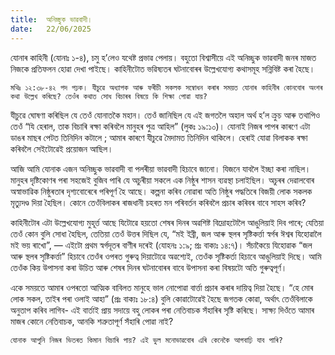 ```yaml
---
title:  অনিচ্ছুক ভাৱবাদী।
date:   22/06/2025
---
```


যোনাৰ কাহিনী (যোনাঃ ১-৪), চমু হ’লেও যথেষ্ট প্ৰভাৱ পেলায়। বহুতো বিশ্বাসীয়ে এই অনিচ্ছুক ভাৱবাদী জনৰ মাজত নিজকে প্রতিফলন হোৱা দেখা পাইছে। কাহিনীটোত ভৱিষ্যতৰ ঘটনাবোৰৰ উল্লেখযোগ্য কথাসমূহ সন্নিবিষ্ট কৰা হৈছে।

`মথিঃ ১২:৩৮-৪২ পদ পঢ়ক। যীচুৱে অধ্যাপক আৰু ফৰীচী সকলক সম্বোধন কৰাৰ সময়ত যোনাৰ কাহিনীৰ কোনবোৰ অংশৰ কথা উল্লেখ কৰিছে? তেওঁৰ কথাত সোধ বিচাৰৰ বিষয়ে কি শিক্ষা পোৱা যায়?`

যীচুৱে ঘোষণা কৰিছিল যে তেওঁ যোনাতকৈ মহান। তেওঁ জানিছিল যে এই জগতলৈ অহাল অৰ্থ হ’ল ক্রুচ আৰু তথাপিও তেওঁ “যি হেৰাল, তাক বিচাৰি ৰক্ষা কৰিবলৈ মানুহৰ পুত্ৰ আহিল” (লুকঃ ১৯:১০)। যোনাই নিজৰ পাপৰ কাৰণে এটা ডাঙৰ মাছৰ পেটত তিনিদিন কটালে ; আমাৰ কাৰণে যীচুৱে মৈদামত তিনিদিন থাকিলে। হেৰাই যোৱা বিলাকক ৰক্ষা কৰিবলৈ সেইটোৱেই প্রয়োজন আছিল।

আজি আমি যোনাক এজন অনিচ্ছুক ভাৱবাদী বা পলৰীয়া ভাৱবাদী হিচাবে জানো। যিজনে যাবলৈ ইচ্ছা কৰা নাছিল। মানুহৰ দৃষ্টিকোণৰ পৰা সহজেই বুজিব পাৰি যে অচুৰীয়া সকলে এক নিষ্ঠুৰ শাসন ব্যৱস্থা চলাইছিল। অচুৰৰ দেৱালবোৰ অস্বাভাৱিক নিষ্ঠুৰতাৰ দৃশ্যবোৰেৰে পৰিপূৰ্ণ হৈ আছে। কল্পনা কৰিব নোৱাৰা অতি নিষ্ঠুৰ পদ্ধতিৰে বিজয়ী লোক সকলক মৃত্যুদণ্ড দিয়া হৈছিল। কোনে তেওঁবিলাকৰ ৰাজধানী চহৰত মন পৰিবৰ্তন কৰিবলৈ প্ৰচাৰ কৰিবৰ বাবে সাহস কৰিব?

কাহিনীটোৰ এটা উল্লেখযোগ্য মুহূর্ত্ত আছে যিটোৱে হয়তো শেষৰ দিনৰ অৱশিষ্ট বিদ্ৰোহটোলৈ আঙুলিয়াই দিব পাৰে; যেতিয়া তেওঁ কোন বুলি সোধা হৈছিল, তেতিয়া তেওঁ উত্তৰ দিছিল যে, “মই ইব্ৰী, জল আৰু স্থলৰ সৃষ্টিকৰ্ত্তা স্বৰ্গৰ ঈশ্বৰ যিহোৱালৈ মই ভয় ৰাখো”, — এইটো প্ৰথম স্বৰ্গদূতৰ বাণীৰ দৰেই (যোহনঃ ১:৯; প্রঃ বাক্যঃ ১৪:৭)। সঁচাকৈয়ে যিহোৱাক “জল আৰু স্থলৰ সৃষ্টিকৰ্ত্তা” হিচাবে তেওঁৰ ওপৰত গুৰুত্ব দিয়াটোৱে অৱশ্যেই, তেওঁক সৃষ্টিকর্তা হিচাবে আঙুলিয়াই দিছে। আমি তেওঁক কিয় উপাসনা কৰা উচিত আৰু শেষৰ দিনৰ ঘটনাবোৰৰ বাবে উপাসনা কৰা বিষয়টো অতি গুৰুত্বপূৰ্ণ।

একে সময়তে আমাৰ ওপৰতো আত্মিক বাবিলত মানুহে ভাল নোপোৱা বাৰ্ত্তা প্ৰচাৰ কৰাৰ দায়িত্ব দিয়া হৈছে। “হে মোৰ লোক সকল, তাইৰ পৰা ওলাই আহা” (প্রঃ বাক্যঃ ১৮:৪) বুলি কোৱাটোৱেই হৈছে জগতক কোৱা, অৰ্থাৎ তেওঁবিলাকে অনুতাপ কৰিব লাগিব- এই বার্তাই প্রায় সদায়ে বহু লোকৰ পৰা নেতিবাচক সঁহাৰিৰ সৃষ্টি কৰিছে। সাক্ষ্য দিওঁতে আমাৰ মাজৰ কোনে নেতিবাচক, আনকি শত্রুতাপূর্ণ সঁহাৰি পোৱা নাই?

`যোনাক আপুনি নিজৰ ভিতৰত কিমান বিচাৰি পায়? এই ভুল মনোভাৱবোৰ এৰি কেনেকৈ আগবাঢ়ি যাব পাৰি?`